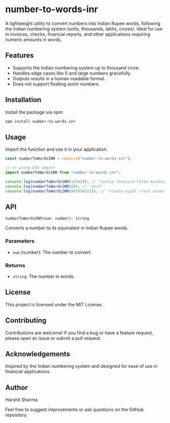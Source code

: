 # number-to-words-inr

A lightweight utility to convert numbers into Indian Rupee words, following the Indian numbering system (units, thousands, lakhs, crores). Ideal for use in invoices, checks, financial reports, and other applications requiring numeric amounts in words.

## Features

- Supports the Indian numbering system up to thousand crore.
- Handles edge cases like 0 and large numbers gracefully.
- Outputs results in a human-readable format.
- Does not support floating-point numbers.

## Installation

Install the package via npm:

```bash
npm install number-to-words-inr
```

## Usage

Import the function and use it in your application.

```javascript
const numberToWordsINR = require("number-to-words-inr");

// or using ES6 import
import numberToWordsINR from "number-to-words-inr";

console.log(numberToWordsINR(12345)); // "twelve thousand three hundred and forty-five"
console.log(numberToWordsINR(0)); // "zero"
console.log(numberToWordsINR(987654321)); // "ninety-eight crore seventy-six lakh fifty-four thousand three hundred and twenty-one"
```

## API

`numberToWordsINR(num: number): string`

Converts a number to its equivalent in Indian Rupee words.

### Parameters

- `num` (number): The number to convert.

### Returns

- `string`: The number in words.

## License

This project is licensed under the MIT License.

## Contributing

Contributions are welcome! If you find a bug or have a feature request, please open an issue or submit a pull request.

## Acknowledgements

Inspired by the Indian numbering system and designed for ease of use in financial applications.

## Author

Harshit Sharma

Feel free to suggest improvements or ask questions on the GitHub repository.
